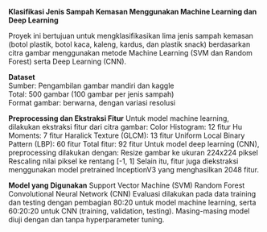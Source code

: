 **Klasifikasi Jenis Sampah Kemasan Menggunakan Machine Learning dan Deep Learning**

Proyek ini bertujuan untuk mengklasifikasikan lima jenis sampah kemasan (botol plastik, botol kaca, kaleng, kardus, dan plastik snack) berdasarkan citra gambar menggunakan metode Machine Learning (SVM dan Random Forest) serta Deep Learning (CNN). 

**Dataset** <br>
Sumber: Pengambilan gambar mandiri dan kaggle <br>
Total: 500 gambar (100 gambar per jenis sampah) <br>
Format gambar: berwarna, dengan variasi resolusi <br>

**Preprocessing dan Ekstraksi Fitur**
Untuk model machine learning, dilakukan ekstraksi fitur dari citra gambar:
Color Histogram: 12 fitur
Hu Moments: 7 fitur
Haralick Texture (GLCM): 13 fitur
Uniform Local Binary Pattern (LBP): 60 fitur
Total fitur: 92 fitur
Untuk model deep learning (CNN), preprocessing dilakukan dengan:
Resize gambar ke ukuran 224x224 piksel
Rescaling nilai piksel ke rentang [-1, 1]
Selain itu, fitur juga diekstraksi menggunakan model pretrained InceptionV3 yang menghasilkan 2048 fitur.

**Model yang Digunakan**
Support Vector Machine (SVM)
Random Forest
Convolutional Neural Network (CNN)
Evaluasi dilakukan pada data training dan testing dengan pembagian 80:20 untuk model machine learning, serta 60:20:20 untuk CNN (training, validation, testing). Masing-masing model diuji dengan dan tanpa hyperparameter tuning.

